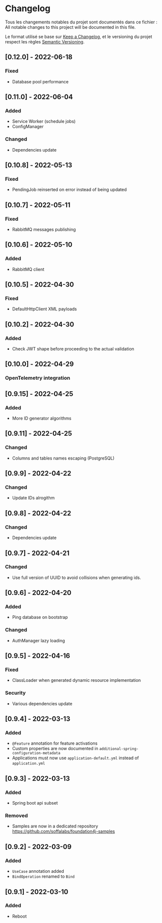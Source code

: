 # Changelog

Tous les changements notables du projet sont documentés dans ce fichier :
All notable changes to this project will be documented in this file.

Le format utilisé se base sur [Keep a Changelog](https://keepachangelog.com/en/1.0.0/),
et le versioning du projet respect les règles  [Semantic Versioning](https://semver.org/spec/v2.0.0.html).

## [0.12.0] - 2022-06-18

### Fixed

- Database pool performance

## [0.11.0] - 2022-06-04

### Added

- Service Worker (schedule jobs)
- ConfigManager

### Changed

- Dependencies update

## [0.10.8] - 2022-05-13

### Fixed

- PendingJob reinserted on error instead of being updated

## [0.10.7] - 2022-05-11

### Fixed

- RabbitMQ messages publishing

## [0.10.6] - 2022-05-10

### Added

- RabbitMQ client

## [0.10.5] - 2022-04-30

### Fixed

- DefaultHttpClient XML payloads

## [0.10.2] - 2022-04-30

### Added

- Check JWT shape before proceeding to the actual validation

## [0.10.0] - 2022-04-29

### OpenTelemetry integration

## [0.9.15] - 2022-04-25

### Added

- More ID generator algorithms

## [0.9.11] - 2022-04-25

### Changed

- Columns and tables names escaping (PostgreSQL)

## [0.9.9] - 2022-04-22

### Changed

- Update IDs alrogithm

## [0.9.8] - 2022-04-22

### Changed

- Dependencies update

## [0.9.7] - 2022-04-21

### Changed

- Use full version of UUID to avoid collisions when generating ids.

## [0.9.6] - 2022-04-20

### Added

- Ping database on bootstrap

### Changed

- AuthManager lazy loading

## [0.9.5] - 2022-04-16

### Fixed

- ClassLoader when generated dynamic resource implementation

### Security

- Various dependencies update

## [0.9.4] - 2022-03-13

### Added

- `@Feature` annotation for feature activations
- Custom properties are now documented in `additional-spring-configuration-metadata`
- Applications must now use `application-default.yml` instead of `application.yml`

## [0.9.3] - 2022-03-13

### Added

- Spring boot api subset

### Removed

- Samples are now in a dedicated repository https://github.com/soffalabs/foundation4j-samples

## [0.9.2] - 2022-03-09

### Added

- `UseCase` annotation added
- `BindOperation` renamed to `Bind`

## [0.9.1] - 2022-03-10

### Added

- Reboot
